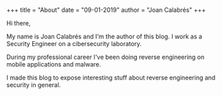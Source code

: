 +++ 
title = "About" 
date = "09-01-2019" 
author = "Joan Calabrés" 
+++

Hi there,

My name is Joan Calabrés and I'm the author of this blog. I work as a Security Engineer on a cibersecurity laboratory.

During my professional career I've been doing reverse engineering on mobile applications and malware. 

I made this blog to expose interesting stuff about reverse engineering and security in general.
